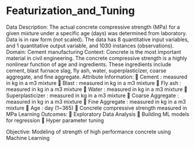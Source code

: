 # Featurization_and_Tuning
Data Description:
The actual concrete compressive strength (MPa) for a given mixture under a
specific age (days) was determined from laboratory. Data is in raw form (not scaled). The data has 8 quantitative input variables, and 1 quantitative output variable, and 1030 instances (observations).
Domain:
Cement manufacturing
Context:
Concrete is the most important material in civil engineering. The concrete compressive strength is a highly nonlinear function of age and ingredients. These ingredients include cement, blast furnace slag, fly ash, water, superplasticizer, coarse aggregate, and fine aggregate.
Attribute Information:
 Cement : measured in kg in a m3 mixture
 Blast : measured in kg in a m3 mixture
 Fly ash : measured in kg in a m3 mixture
 Water : measured in kg in a m3 mixture
 Superplasticizer : measured in kg in a m3 mixture
 Coarse Aggregate : measured in kg in a m3 mixture
 Fine Aggregate : measured in kg in a m3 mixture
 Age : day (1~365)
 Concrete compressive strength measured in MPa
Learning Outcomes:
 Exploratory Data Analysis
 Building ML models for regression
 Hyper parameter tuning

Objective:
Modeling of strength of high performance concrete using Machine Learning
